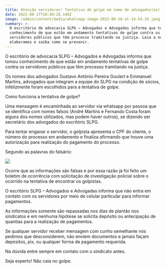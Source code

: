 ```yaml
---
title: Atenção servidores! Tentativa de golpe em nome de advogados(as) do SLPG
date: 2022-08-17T18:49:28.148Z
image: /admin/content/media/whatsapp-image-2022-08-18-at-14.54.26.jpeg
summary: >-
  O escritório de advocacia SLPG – Advogados e Advogadas informa que tomou
  conhecimento de que estão em andamento tentativas de golpe contra os
  servidores públicos que têm processo tramitando na justiça. Leia a nota que
  elaboramos e saiba como se prevenir.
---
```

O escritório de advocacia SLPG – Advogados e Advogadas informa que tomou conhecimento de que estão em andamento tentativas de golpe contra os servidores públicos que têm processo tramitando na justiça.

Os nomes dos advogados Gustavo Antônio Pereira Goulart e Emmanuel Martins, advogados que integram a equipe do SLPG na condição de sócios, infelizmente foram escolhidos para a tentativa de golpe.

Como funciona a tentativa de golpe?

Uma mensagem é encaminhada ao servidor via whatsapp por pessoa que se identifica com nomes falsos (André Martins e Fernando Costa foram alguns dos nomes utilizados, mas podem haver outros), se dizendo ser secretário dos advogados do escritório SLPG.

Para tentar enganar o servidor, o golpista apresenta o CPF do cliente, o número do processo em andamento e finaliza afirmando que houve uma autorização para realização do pagamento do processo.

Segundo as palavras do falsário:

![](/admin/content/media/whatsapp-image-2022-08-17-at-11.09.36-1-.png)

Ocorre que as informações são falsas e por essa razão já foi feito um boletim de ocorrência com solicitação de investigação policial sobre o ocorrido na tentativa de encontrar os golpistas.

O escritório SLPG – Advogados e Advogadas informa que não entra em contato com os servidores por meio de celular particular para informar pagamentos.

As informações somente são repassadas nos dias de plantão nos sindicatos e em nenhuma hipótese se solicita depósito ou antecipação de quantias para a realização de pagamentos.

Se qualquer servidor receber mensagem com cunho semelhante nós pedimos que desconsiderem, não enviem documentos e jamais façam depósitos, pix, ou qualquer forma de pagamento requerida.

Na dúvida entre sempre em contato com o sindicato antes.

Seja esperto! Não caia no golpe.
